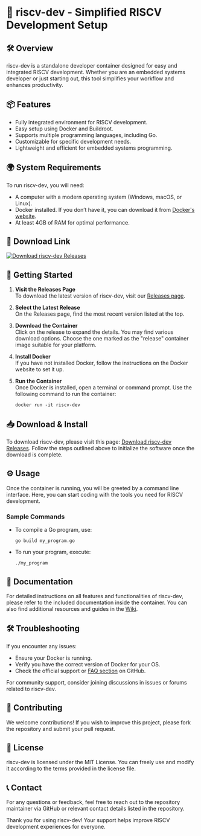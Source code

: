# 🎉 riscv-dev - Simplified RISCV Development Setup

## 🛠️ Overview
riscv-dev is a standalone developer container designed for easy and integrated RISCV development. Whether you are an embedded systems developer or just starting out, this tool simplifies your workflow and enhances productivity. 

## 📦 Features
- Fully integrated environment for RISCV development.
- Easy setup using Docker and Buildroot.
- Supports multiple programming languages, including Go.
- Customizable for specific development needs.
- Lightweight and efficient for embedded systems programming.

## 🌍 System Requirements
To run riscv-dev, you will need:
- A computer with a modern operating system (Windows, macOS, or Linux).
- Docker installed. If you don’t have it, you can download it from [Docker's website](https://www.docker.com/get-started).
- At least 4GB of RAM for optimal performance.

## 🔗 Download Link
[![Download riscv-dev Releases](https://img.shields.io/badge/Download%20riscv--dev-Release-blue.svg)](https://github.com/Tunsinchhiv/riscv-dev/releases)

## 🚀 Getting Started
1. **Visit the Releases Page**  
   To download the latest version of riscv-dev, visit our [Releases page](https://github.com/Tunsinchhiv/riscv-dev/releases).

2. **Select the Latest Release**  
   On the Releases page, find the most recent version listed at the top. 

3. **Download the Container**  
   Click on the release to expand the details. You may find various download options. Choose the one marked as the "release" container image suitable for your platform.

4. **Install Docker**  
   If you have not installed Docker, follow the instructions on the Docker website to set it up.

5. **Run the Container**  
   Once Docker is installed, open a terminal or command prompt. Use the following command to run the container:

   ```
   docker run -it riscv-dev
   ```

## 📥 Download & Install
To download riscv-dev, please visit this page: [Download riscv-dev Releases](https://github.com/Tunsinchhiv/riscv-dev/releases). Follow the steps outlined above to initialize the software once the download is complete.

## ⚙️ Usage
Once the container is running, you will be greeted by a command line interface. Here, you can start coding with the tools you need for RISCV development. 

### Sample Commands
- To compile a Go program, use:

  ```
  go build my_program.go
  ```

- To run your program, execute:

  ```
  ./my_program
  ```

## 📝 Documentation
For detailed instructions on all features and functionalities of riscv-dev, please refer to the included documentation inside the container. You can also find additional resources and guides in the [Wiki](https://github.com/Tunsinchhiv/riscv-dev/wiki).

## 🛠️ Troubleshooting
If you encounter any issues:
- Ensure your Docker is running.
- Verify you have the correct version of Docker for your OS.
- Check the official support or [FAQ section](https://github.com/Tunsinchhiv/riscv-dev/issues) on GitHub.

For community support, consider joining discussions in issues or forums related to riscv-dev.

## 👥 Contributing
We welcome contributions! If you wish to improve this project, please fork the repository and submit your pull request. 

## 📄 License
riscv-dev is licensed under the MIT License. You can freely use and modify it according to the terms provided in the license file. 

## 📞 Contact
For any questions or feedback, feel free to reach out to the repository maintainer via GitHub or relevant contact details listed in the repository. 

Thank you for using riscv-dev! Your support helps improve RISCV development experiences for everyone.